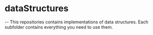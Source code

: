 # dataStructures

-- This repositories contains implementations of data structures. Each subfolder contains everything you need to use them.

